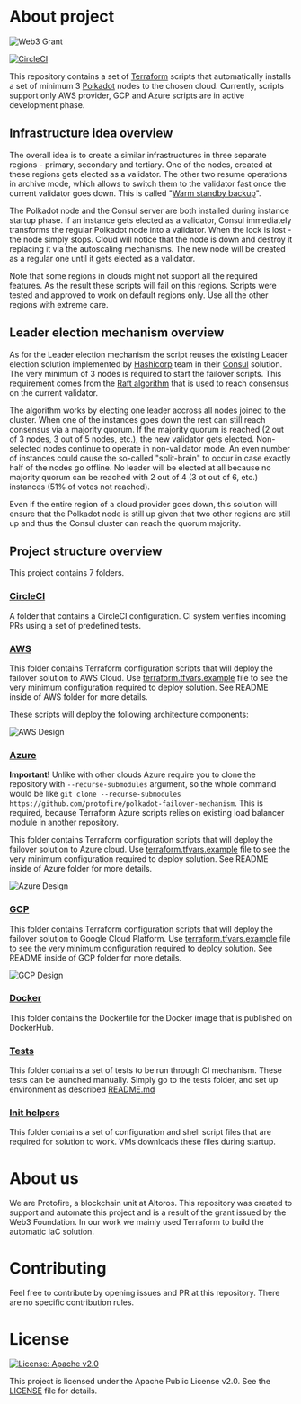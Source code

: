 # About project

![Web3 Grant](web3_badge.svg "Web3 Grant")

[![CircleCI](https://circleci.com/gh/protofire/polkadot-failover-mechanism/tree/dev.svg?style=shield)](https://circleci.com/gh/protofire/polkadot-failover-mechanism/tree/dev)


This repository contains a set of [Terraform](https://www.terraform.io/) scripts that automatically installs a set of minimum 3 [Polkadot](https://polkadot.network/) nodes to the chosen cloud. Currently, scripts support only AWS provider, GCP and Azure scripts are in active development phase.

## Infrastructure idea overview

The overall idea is to create a similar infrastructures in three separate regions - primary, secondary and tertiary. One of the nodes, created at these regions gets elected as a validator. The other two resume operations in archive mode, which allows to switch them to the validator fast once the current validator goes down. This is called "[Warm standby backup](https://tutorialsdojo.com/backup-and-restore-vs-pilot-light-vs-warm-standby-vs-multi-site/)".

The Polkadot node and the Consul server are both installed during instance startup phase. If an instance gets elected as a validator, Consul immediately transforms the regular Polkadot node into a validator. When the lock is lost - the node simply stops. Cloud will notice that the node is down and destroy it replacing it via the autoscaling mechanisms. The new node will be created as a regular one until it gets elected as a validator.

Note that some regions in clouds might not support all the required features. As the result these scripts will fail on this regions. Scripts were tested and approved to work on default regions only. Use all the other regions with extreme care.

## Leader election mechanism overview

As for the Leader election mechanism the script reuses the existing Leader election solution implemented by [Hashicorp](https://www.hashicorp.com/) team in their [Consul](https://www.consul.io/) solution. The very minimum of 3 nodes is required to start the failover scripts. This requirement comes from the [Raft algorithm](https://www.consul.io/docs/internals/consensus.html) that is used to reach consensus on the current validator. 

The algorithm works by electing one leader accross all nodes joined to the cluster. When one of the instances goes down the rest can still reach consensus via a majority quorum. If the majority quorum is reached (2 out of 3 nodes, 3 out of 5 nodes, etc.), the new validator gets elected. Non-selected nodes continue to operate in non-validator mode. An even number of instances could cause the so-called "split-brain" to occur in case exactly half of the nodes go offline. No leader will be elected at all because no majority quorum can be reached with 2 out of 4 (3 ot out of 6, etc.) instances (51% of votes not reached).

Even if the entire region of a cloud provider goes down, this solution will ensure that the Polkadot node is still up given that two other regions are still up and thus the Consul cluster can reach the quorum majority.

## Project structure overview

This project contains 7 folders.

### [CircleCI](.circleci/)

A folder that contains a CircleCI configuration. CI system verifies incoming PRs using a set of predefined tests.

### [AWS](aws/)

This folder contains Terraform configuration scripts that will deploy the failover solution to AWS Cloud. Use [terraform.tfvars.example](aws/terraform.tfvars.example) file to see the very minimum configuration required to deploy solution. See README inside of AWS folder for more details.

These scripts will deploy the following architecture components:

![AWS Design](aws-architecture.png "AWS Design architecture")

### [Azure](azure/)

**Important!** Unlike with other clouds Azure require you to clone the repository with `--recurse-submodules` argument, so the whole command would be like `git clone --recurse-submodules https://github.com/protofire/polkadot-failover-mechanism`. This is required, because Terraform Azure scripts relies on existing load balancer module in another repository.

This folder contains Terraform configuration scripts that will deploy the failover solution to Azure cloud. Use [terraform.tfvars.example](azure/terraform.tfvars.example) file to see the very minimum configuration required to deploy solution. See README inside of Azure folder for more details.


![Azure Design](azure-architecture.png "Azure Design architecture")

### [GCP](gcp/)

This folder contains Terraform configuration scripts that will deploy the failover solution to Google Cloud Platform. Use [terraform.tfvars.example](gcp/terraform.tfvars.example) file to see the very minimum configuration required to deploy solution. See README inside of GCP folder for more details.

![GCP Design](gcp-architecture.png "GCP Design architecture")

### [Docker](docker/)

This folder contains the Dockerfile for the Docker image that is published on DockerHub.

### [Tests](tests/)

This folder contains a set of tests to be run through CI mechanism. These tests can be launched manually. Simply go to the tests folder, and set up environment as described [README.md](tests/README.md)

### [Init helpers](init-helpers/)

This folder contains a set of configuration and shell script files that are required for solution to work. VMs downloads these files during startup.

# About us

We are Protofire, a blockchain unit at Altoros.
This repository was created to support and automate this project and is a result of the grant issued
by the Web3 Foundation.
In our work we mainly used Terraform to build the automatic IaC solution.

# Contributing

Feel free to contribute by opening issues and PR at this repository. There are no specific contribution rules.

# License

[![License: Apache v2.0](https://img.shields.io/badge/license-MIT%2FApache--2.0-blue.svg)](https://www.apache.org/licenses/LICENSE-2.0.txt)

This project is licensed under the Apache Public License v2.0. See the [LICENSE](LICENSE.md) file for details.
